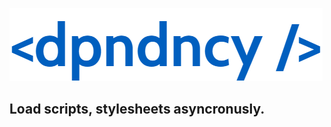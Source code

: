 ![dpndncy](https://github.com/rascm/dpndncy/blob/main/img/logo.png)

Load scripts, stylesheets asyncronusly.
---
